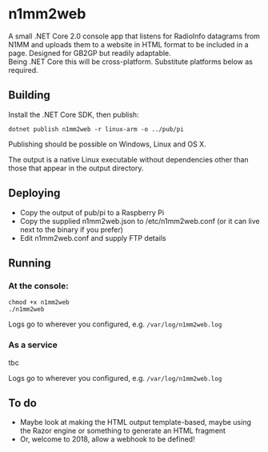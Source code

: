 # n1mm2web
A small .NET Core 2.0 console app that listens for RadioInfo datagrams from N1MM and uploads them to a website in HTML format to be included in a page. Designed for GB2GP but readily adaptable.  
Being .NET Core this will be cross-platform. Substitute platforms below as required.

## Building
Install the .NET Core SDK, then publish:

```
dotnet publish n1mm2web -r linux-arm -o ../pub/pi
```

Publishing should be possible on Windows, Linux and OS X.

The output is a native Linux executable without dependencies other than those that appear in the output directory.

## Deploying
* Copy the output of pub/pi to a Raspberry Pi
* Copy the supplied n1mm2web.json to /etc/n1mm2web.conf (or it can live next to the binary if you prefer)
* Edit n1mm2web.conf and supply FTP details

## Running
### At the console:
```
chmod +x n1mm2web
./n1mm2web
```

Logs go to wherever you configured, e.g. `/var/log/n1mm2web.log`

### As a service
tbc

Logs go to wherever you configured, e.g. `/var/log/n1mm2web.log`

## To do
* Maybe look at making the HTML output template-based, maybe using the Razor engine or something to generate an HTML fragment
* Or, welcome to 2018, allow a webhook to be defined!